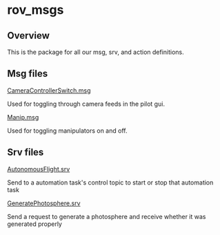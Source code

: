 # rov_msgs

## Overview

This is the package for all our msg, srv, and action definitions.

## Msg files

[CameraControllerSwitch.msg](msg/CameraControllerSwitch.msg)

Used for toggling through camera feeds in the pilot gui.

[Manip.msg](msg/Manip.msg)

Used for toggling manipulators on and off.

## Srv files

[AutonomousFlight.srv](srv/AutonomousFlight.srv)

Send to a automation task's control topic to start or stop that automation task

[GeneratePhotosphere.srv](srv/GeneratePhotosphere.srv)

Send a request to generate a photosphere and receive whether it was generated properly
